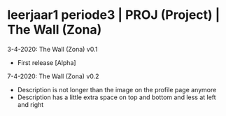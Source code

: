# leerjaar1 periode3 | PROJ (Project) | The Wall (Zona)

3-4-2020: The Wall (Zona) v0.1
  - First release [Alpha]

7-4-2020: The Wall (Zona) v0.2
  - Description is not longer than the image on the profile page anymore
  - Description has a little extra space on top and bottom and less at left and right
